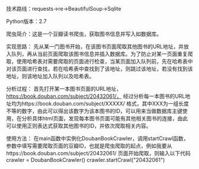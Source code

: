 技术路线：requests->re->BeautifulSoup->Sqlite

Python版本：2.7

爬虫简介：这是一个豆瓣读书爬虫，获取图书信息并写入如数据库。

实现思路：
先从某一门图书开始，在该图书页面爬取其他图书的URL地址，并放入队列，再从当前页面爬取该图书信息并插入数据库。为了防止对某一页面重复爬取，使用哈希表对需要爬取的页面进行检查，当某页面加入队列前，先在哈希表中对该页面进行查找，若在哈希表中查找到了该地址，则跳过该地址，若没有找到该地址，则该地址加入队列以及哈希表。

分析过程：
首先打开某一本图书页面的URL地址，https://book.douban.com/subject/20432061/， 经过分析每一本图书的URL地址均为https://book.douban.com/subject/XXXXX/ 格式，其中XXX为一组长度不等的数字，由此可以得出该数字为该本图书的ID，可以用来当做数据库主键使用，在分析具体html页面，发现每本图书页面可能有其他相关图书的连接，由此可以使用正则表达式获取其他图书的ID，并依次爬取相关内容。

使用方法：
在main函数中实例化DoubanBookCrawler，调用startCrawl函数，参数中填写需要爬取页面的豆瓣ID，也就是爬虫爬取的起点，例如我要从https://book.douban.com/subject/20432061/ 页面开始爬取，则输入以下代码    crawler = DoubanBookCrawler()
crawler.startCrawl("20432061")
